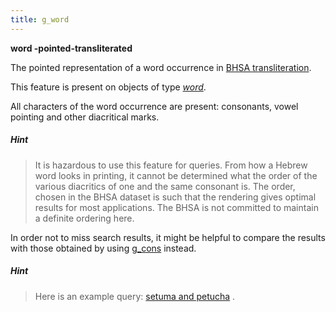 ```yaml
---
title: g_word
---
```


**word -pointed-transliterated**


The pointed representation of a word occurrence in
[BHSA transliteration]({{site.tfd}}/Writing/Hebrew.html).

This feature is present on objects of type [*word*](otype).

All characters of the word occurrence are present: consonants, vowel pointing and other diacritical marks.

##### Hint
> It is hazardous to use this feature for queries. From how a Hebrew word looks in printing, it cannot be determined what the
order of the various diacritics of one and the same consonant is.
The order, chosen in the BHSA dataset is such that the rendering gives optimal results for most applications.
The BHSA is not committed to maintain a definite ordering here.

In order not to miss search results, it might be helpful to compare the results with those obtained by using
[g_cons](g_cons) instead.

##### Hint
> Here is an example query:
[setuma and petucha]({{site.shebanq}}/hebrew/text?mr=r&qw=q&iid=499) .
